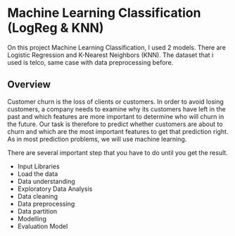 # Machine Learning Classification (LogReg & KNN)
On this project Machine Learning Classification, I used 2 models. There are Logistic Regression and K-Nearest Neighbors (KNN). The dataset that i used is telco, same case with data preprocessing before.

## Overview
Customer churn is the loss of clients or customers. In order to avoid losing customers, a company needs to examine why its customers have left in the past and which features are more important to determine who will churn in the future. Our task is therefore to predict whether customers are about to churn and which are the most important features to get that prediction right. As in most prediction problems, we will use machine learning.

There are several important step that you have to do until you get the result.
* Input Libraries
* Load the data
* Data understanding
* Exploratory Data Analysis
* Data cleaning
* Data preprocessing
* Data partition
* Modelling
* Evaluation Model

